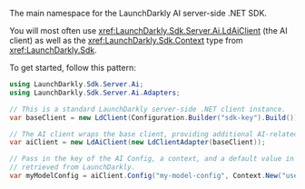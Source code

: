 The main namespace for the LaunchDarkly AI server-side .NET SDK.

You will most often use <xref:LaunchDarkly.Sdk.Server.Ai.LdAiClient> (the AI client) as well as
the <xref:LaunchDarkly.Sdk.Context> type from <xref:LaunchDarkly.Sdk>.

To get started, follow this pattern:

```csharp
using LaunchDarkly.Sdk.Server.Ai;
using LaunchDarkly.Sdk.Server.Ai.Adapters;

// This is a standard LaunchDarkly server-side .NET client instance.
var baseClient = new LdClient(Configuration.Builder("sdk-key").Build());

// The AI client wraps the base client, providing additional AI-related functionality.
var aiClient = new LdAiClient(new LdClientAdapter(baseClient));

// Pass in the key of the AI Config, a context, and a default value in case the config can't be
// retrieved from LaunchDarkly.
var myModelConfig = aiClient.Config("my-model-config", Context.New("user-key"), LdAiConfig.Disabled);
```
